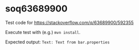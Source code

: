 # soq63689900
Test code for https://stackoverflow.com/q/63689900/592355

Execute test with (e.g.) `mvn install`.

Expected output: `Text: Text from bar.properties`
